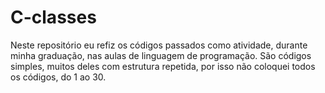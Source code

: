 # C-classes

Neste repositório eu refiz os códigos passados como atividade, durante minha graduação, nas aulas de linguagem de programação.
São códigos simples, muitos deles com estrutura repetida, por isso não coloquei todos os códigos, do 1 ao 30.
